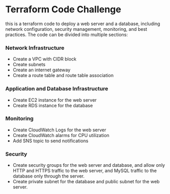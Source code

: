 # Terraform Code Challenge

this is a terraform code to deploy a web server and a database, including network configuration, security management, monitoring, and best practices. The code can be divided into multiple sections:

### Network Infrastructure

- Create a VPC with CIDR block
- Create subnets
- Create an internet gateway
- Create a route table and route table association

### Application and Database Infrastructure

- Create EC2 instance for the web server
- Create RDS instance for the database

### Monitoring

- Create CloudWatch Logs for the web server
- Create CloudWatch alarms for CPU utilization
- Add SNS topic to send notifications

### Security

- Create security groups for the web server and database, and allow only HTTP and HTTPS traffic to the web server, and MySQL traffic to the database only through the server.
- Create private subnet for the database and public subnet for the web server.
